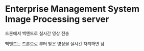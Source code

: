 # Enterprise Management System Image Processing server

드론에서 백엔드로 실시간 영상 전송

백엔드는 드론으로 부터 받은 영상을 실시간 처리하면 됨
